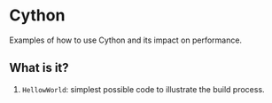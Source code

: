 # Cython
Examples of how to use Cython and its impact on performance.

## What is it?
1. `HellowWorld`: simplest possible code to illustrate the build process.
